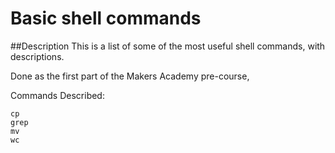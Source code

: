 # Basic shell commands

##Description
This is a list of some of the most useful shell commands, with descriptions.

Done as the first part of the Makers Academy pre-course, 

Commands Described:

````
cp
grep
mv
wc
````


